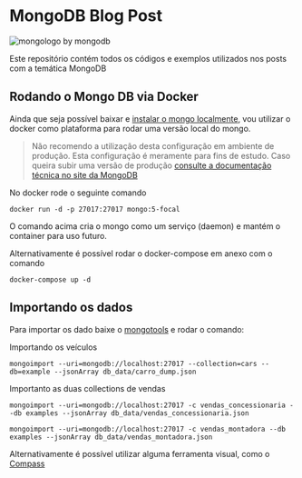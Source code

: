 # MongoDB Blog Post 
![mongologo by mongodb](https://docs.mongodb.com/images/mongodb-logo.png)

Este repositório contém todos os códigos e exemplos utilizados nos posts com a temática MongoDB

## Rodando o Mongo DB via Docker
Ainda que seja possível baixar e [instalar o mongo localmente](https://docs.mongodb.com/manual/administration/install-community/), vou utilizar o docker como plataforma para rodar uma versão local do mongo.

> Não recomendo a utilização desta configuração em ambiente de produção. 
> Esta configuração é meramente para fins de estudo. Caso queira subir uma versão de produção [consulte a documentação técnica no site da MongoDB](https://docs.mongodb.com/manual/)

No docker rode o seguinte comando

```shell
docker run -d -p 27017:27017 mongo:5-focal
```
O comando acima cria o mongo como um serviço (daemon) e mantém o container para uso futuro.

Alternativamente é possível rodar o docker-compose em anexo com o comando

```shell
docker-compose up -d
```

## Importando os dados
Para importar os dado baixe o [mongotools](https://www.mongodb.com/try/download/database-tools?tck=docs_databasetools) e rodar o comando:

Importando os veículos
```shell
mongoimport --uri=mongodb://localhost:27017 --collection=cars --db=example --jsonArray db_data/carro_dump.json
```
Importanto as duas collections de vendas
```shell
mongoimport --uri=mongodb://localhost:27017 -c vendas_concessionaria --db examples --jsonArray db_data/vendas_concessionaria.json
```
```shell
mongoimport --uri=mongodb://localhost:27017 -c vendas_montadora --db examples --jsonArray db_data/vendas_montadora.json
```

Alternativamente é possível utilizar alguma ferramenta visual, como o [Compass](https://www.mongodb.com/try/download/compass)


